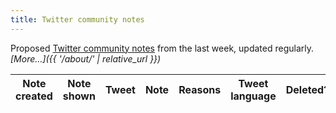 ```yaml
---
title: Twitter community notes
---
```


Proposed [Twitter community notes](https://twitter.com/i/communitynotes/download-data) from the last week, updated regularly. _[More…]({{ '/about/' | relative_url }})_

<div class="table-responsive">
  <table class="table table-striped" data-order='[[ 0, "desc" ]]'>
    <thead>
      <tr>
        <th>Note created</th>
        <th>Note shown</th>
        <th>Tweet</th>
        <th>Note</th>
        <th>Reasons</th>
        <th>Tweet language</th>
        <th>Deleted?</th>
        <th>Username</th>
        <th>Tweet content</th>
      </tr>
    </thead>
    <tbody>
    </tbody>
  </table>
</div>

<script>
  let table = new DataTable('table', {
    layout: {
      top2Start: 'search',
      top: 'searchPanes',
      topStart: 'info',
      topEnd: 'paging',
      bottomStart: 'info',
      bottom2Start: 'pageLength'
    },
    fixedHeader: true,
    ajax: {
      url: '{{ '/data/notes.json' | relative_url }}',
      dataSrc: ''
    },
    columns: [
      {
        data: 'created_at', render: function (data, type, row, meta) {
          if (type !== 'display') {
            return data;
          }
          return '<a href="https://twitter.com/i/birdwatch/t/' + row['tweet_id'] + '" target="_blank">' + luxon.DateTime.fromISO(data).toFormat('d MMM yyyy') + '</a>';
        },
        searchable: false,
        searchPanes: {
          show: false
        }
      },
      {
        data: 'shown', defaultContent: '', render: function (data, type, row, meta) {
          if (data === undefined) {
            return '';
          }
          if (type !== 'display') {
            return data;
          }
          content = luxon.DateTime.fromISO(data).toFormat('d MMM yyyy')
          if (row['removed']) {
            content += ' (since removed)';
          }
          return content;
        },
        searchable: false,
        searchPanes: {
          show: false
        }
      },
      {
        data: 'tweet_id', width: '550px', render: function (data, type, row, meta) {
          if (type !== 'display') {
            return data;
          }
          content = row['tweet'] ? row['tweet'] : '';
          return '<blockquote class="twitter-tweet">' + content + '<a href="https://twitter.com/_/status/' + data + '"></a></blockquote>';
        },
        searchPanes: {
          show: false
        }
      },
      {
        data: 'summary'
      },
      {
        data: 'reasons',
        searchPanes: {
          show: false
        }
      },
      {
        data: 'lang',
        visible: false,
        defaultContent: '',
        searchPanes: {
          emptyMessage: 'Unknown (deleted tweet)'
        }
      },
      {
        data: 'deleted',
        visible: false,
        defaultContent: 0,
        searchPanes: {
          show: true
        }
      },
      {
        data: 'user',
        searchable: true,
        visible: false,
        defaultContent: '',
        searchPanes: {
          show: false
        }
      },
      {
        data: 'tweet',
        searchable: true,
        visible: false,
        defaultContent: '',
        searchPanes: {
          show: false
        }
      },
    ],
    drawCallback: function (settings) {
      twttr.widgets.load();
    },
    searchPanes: {
      orderable: false,
      preSelect: [
        {
          column: 5,
          rows: ['en', 'zxx']
        },
        {
          column: 6,
          rows: [0]
        },
      ],
      initCollapsed: true
    }
  });

  twttr.events.bind(
    'rendered',
    function () {
      table.fixedHeader.adjust();
    }
  );
</script>
